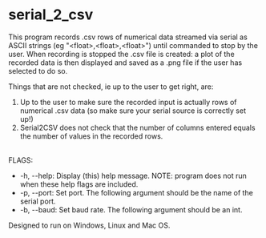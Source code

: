 # serial_2_csv

This program records .csv rows of numerical data streamed via serial as ASCII
strings (eg "<float\>,<float\>,<float\>") until commanded to stop by the user.
When recording is stopped the .csv file is created: a plot of the recorded data
is then displayed and saved as a .png file if the user has selected to do so.

Things that are not checked, ie up to the user to get right, are:

1) Up to the user to make sure the recorded input is actually rows of numerical
    .csv data (so make sure your serial source is correctly set up!)
2) Serial2CSV does not check that the number of columns entered equals the number
    of values in the recorded rows.
<br>
FLAGS:

* -h, --help: Display (this) help message. NOTE: program does not run when
               these help flags are included.
* -p, --port: Set port. The following argument should be the name of the
               serial port.
* -b, --baud: Set baud rate. The following argument should be an int.

Designed to run on Windows, Linux and Mac OS.
